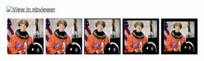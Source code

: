 [![View in nbviewer](https://img.shields.io/badge/view%20in-nbviewer-orange?logo=jupyter)](https://nbviewer.org/url/github.com/MaxwellMensah/TORCHVISION/blob/pytorch_torchvision/transforms_illustrations_compressed.ipynb)


![output image](notebook_images/img_0.jpg)
